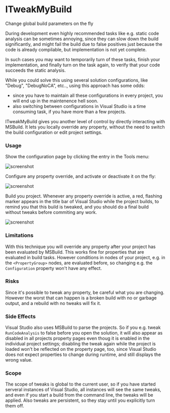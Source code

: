 # ITweakMyBuild
Change global build parameters on the fly

During development even highly recommended tasks like e.g. static code analysis can be 
sometimes annoying, since they can slow down the build significantly, and might fail
the build due to false positives just because the code is already compilable, but 
implementation is not yet complete.

In such cases you may want to temporarily turn of these tasks, finish your implementation,
and finally turn on the task again, to verify that your code succeeds the static analysis.

While you could solve this using several solution configurations, like "Debug", "DebugNoCA", etc..,
using this approach has some odds:

- since you have to maintain all these configurations in every project, you will end up in the maintenence hell soon.
- also switching between configurations in Visual Studio is a time consuming task, if you have more than a few projects.

ITweakMyBuild gives you another level of control by directly interacting with MSBuild. 
It lets you locally override any property, without the need to switch the build configuration or edit project settings.

### Usage

Show the configuration page by clicking the entry in the Tools menu:

![screenshot](https://github.com/tom-englert/ITweakMyBuild/blob/master/Assets/menu.png)

Configure any property override, and activate or deactivate it on the fly:

![screenshot](https://github.com/tom-englert/ITweakMyBuild/blob/master/Assets/toolwindow.png)

Build you project. Whenever any property override is active, a red, flashing marker 
appears in the title bar of Visual Studio while the project builds, to remind you that this 
build is tweaked, and you should do a final build without tweaks before commiting any work.

![screenshot](https://github.com/tom-englert/ITweakMyBuild/blob/master/Assets/buildindicator.png)

### Limitations

With this technique you will override any property after your project has been evaluated by MSBuild.
This works fine for properties that are evaluated in build tasks. 
However conditions in nodes of your project, e.g. in the `<PropertyGroup>` nodes, are evaluated before, so 
changing e.g. the `Configuration` property won't have any effect.

### Risks

Since it's possible to tweak any property, be careful what you are changing. 
However the worst that can happen is a broken build with no or garbage output, and a rebuild with no tweaks will fix it.

### Side Effects

Visual Studio also uses MSBuild to parse the projects. So if you e.g. tweak `RunCodeAnalysis` to false 
before you open the solution, it will also appear as disabled in all projects property pages even thoug it is enabled 
in the individual project settings; disabling the tweak again while the project is loaded won't be reflected on the property page, 
too, since Visual Studio does not expect properties to change during runtime, and still displays the wrong value.

### Scope

The scope of tweaks is global to the current user, so if you have started serveral instances of Visual Studio, 
all instances will see the same tweaks, and even if you start a build from the command line, the tweaks will be applied.
Also tweaks are persistent, so they stay until you explicitly turn them off.



